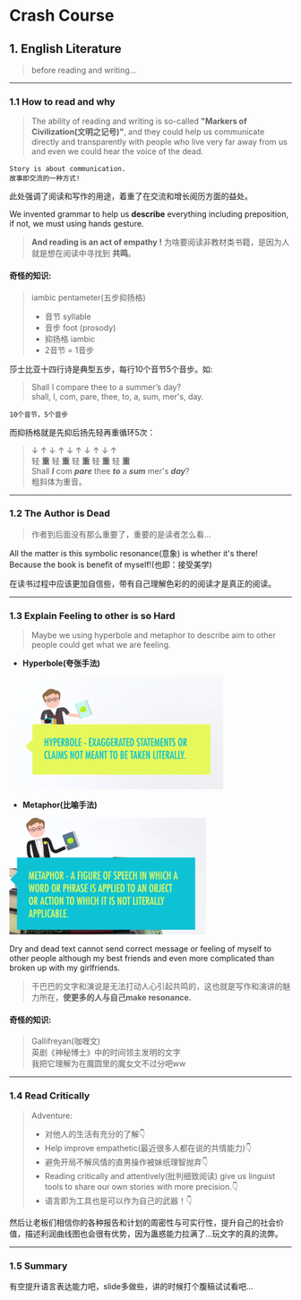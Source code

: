 # Crash Course
## 1. English Literature
> before reading and writing...
---
### 1.1 How to read and why
> The ability of reading and writing is so-called __"Markers of Civilization(文明之记号)"__, and they could help us communicate directly and transparently with people who live very far away from us and even we could hear the voice of the dead.

    Story is about communication.
    故事即交流的一种方式!
此处强调了阅读和写作的用途，着重了在交流和增长阅历方面的益处。  

We invented grammar to help us __describe__ everything including preposition, if not, we must using hands gesture.

> __And reading is an act of empathy !__
> 为啥要阅读非教材类书籍，是因为人就是想在阅读中寻找到 __共鸣__。

#### 奇怪的知识:  
> iambic pentameter(五步抑扬格)
> - 音节 syllable
> - 音步 foot (prosody)
> - 抑扬格 iambic
> - 2音节 = 1音步  

莎士比亚十四行诗是典型五步，每行10个音节5个音步。如:  
> Shall I compare thee to a summer’s day?  
> shall, I, com, pare,  thee, to, a,  sum, mer's,  day.  

    10个音节，5个音步

而抑扬格就是先抑后扬先轻再重循环5次：
> ↓ ↑ ↓ ↑ ↓ ↑ ↓ ↑ ↓ ↑  
> 轻 __重__ 轻 __重__ 轻 __重__ 轻 __重__ 轻 __重__  
> Shall   ___I___   com ___pare___   thee   ___to___   a   ___sum___ mer's   ___day___?  
> 粗斜体为重音。
---
### 1.2 The Author is Dead
> 作者到后面没有那么重要了，重要的是读者怎么看...

All the matter is this symbolic resonance(意象) is whether it's there! Because the book is benefit of myself!(也即：接受美学)

在读书过程中应该更加自信些，带有自己理解色彩的的阅读才是真正的阅读。

---
### 1.3 Explain Feeling to other is so Hard
> Maybe we using hyperbole and metaphor to describe aim to other people could get what we are feeling.

- __Hyperbole(夸张手法)__

![hyperbole](Note_English_Literature_img/hyperbole.png "Hyperbole")

- __Metaphor(比喻手法)__

![metaphor](Note_English_Literature_img/metaphor.png "Metaphor")

Dry and dead text cannot send correct message or feeling of myself to other people although my best friends and even more complicated than broken up with my girlfriends.
> 干巴巴的文字和演说是无法打动人心引起共鸣的，这也就是写作和演讲的魅力所在，__使更多的人与自己make resonance.__

#### 奇怪的知识:  
> Gallifreyan(咖喱文)  
> 英剧《神秘博士》中的时间领主发明的文字  
> 我把它理解为在魔圆里的魔女文不过分吧ww
---
### 1.4 Read Critically
> Adventure:
> - 对他人的生活有充分的了解👇
> - Help improve empathetic(最近很多人都在说的共情能力)👇
> - 避免开局不解风情的直男操作被妹纸理智抛弃👇
> - Reading critically and attentively(批判细致阅读) give us linguist tools to share our own stories with more precision.👇
> - 语言即为工具也是可以作为自己的武器！👇

然后让老板们相信你的各种报告和计划的周密性与可实行性，提升自己的社会价值，描述利润曲线图也会很有优势，因为蛊惑能力拉满了...玩文字的真的流弊。

---
### 1.5 Summary
有空提升语言表达能力吧，slide多做些，讲的时候打个腹稿试试看吧...
